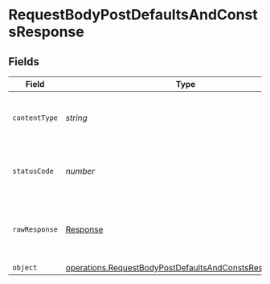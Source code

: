 # RequestBodyPostDefaultsAndConstsResponse


## Fields

| Field                                                                                                                                     | Type                                                                                                                                      | Required                                                                                                                                  | Description                                                                                                                               |
| ----------------------------------------------------------------------------------------------------------------------------------------- | ----------------------------------------------------------------------------------------------------------------------------------------- | ----------------------------------------------------------------------------------------------------------------------------------------- | ----------------------------------------------------------------------------------------------------------------------------------------- |
| `contentType`                                                                                                                             | *string*                                                                                                                                  | :heavy_check_mark:                                                                                                                        | HTTP response content type for this operation                                                                                             |
| `statusCode`                                                                                                                              | *number*                                                                                                                                  | :heavy_check_mark:                                                                                                                        | HTTP response status code for this operation                                                                                              |
| `rawResponse`                                                                                                                             | [Response](https://developer.mozilla.org/en-US/docs/Web/API/Response)                                                                     | :heavy_check_mark:                                                                                                                        | Raw HTTP response; suitable for custom response parsing                                                                                   |
| `object`                                                                                                                                  | [operations.RequestBodyPostDefaultsAndConstsResponseBody](../../../sdk/models/operations/requestbodypostdefaultsandconstsresponsebody.md) | :heavy_minus_sign:                                                                                                                        | OK                                                                                                                                        |